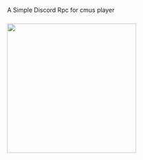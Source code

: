 A Simple Discord Rpc for cmus player
###
<img src="https://github.com/Hyperx837/arch-logos/blob/master/logos/arch-gradient.svg" height="300">

